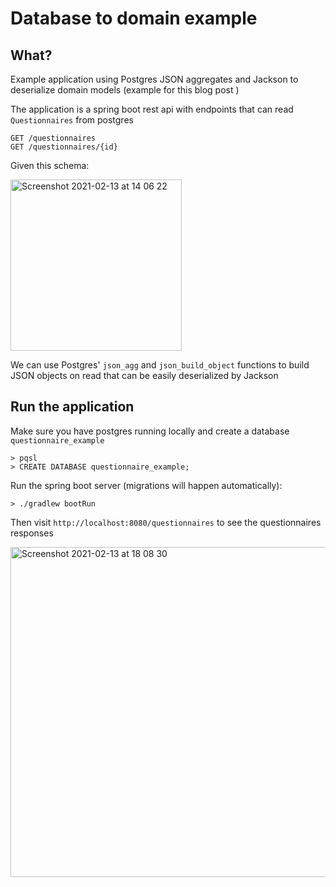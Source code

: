 # Database to domain example

## What?

Example application using Postgres JSON aggregates and Jackson to deserialize domain models (example for this blog post <post link>)

The application is a spring boot rest api with endpoints that can read `Questionnaires` from postgres

```
GET /questionnaires
GET /questionnaires/{id}
```

Given this schema:

<img width="274" alt="Screenshot 2021-02-13 at 14 06 22" src="https://user-images.githubusercontent.com/14013616/107857245-3b241d80-6e25-11eb-9791-a25c96b806cb.png">

We can use Postgres' `json_agg` and `json_build_object` functions to build JSON objects on read that can be easily deserialized by Jackson

## Run the application

Make sure you have postgres running locally and create a database `questionnaire_example`

```
> pqsl
> CREATE DATABASE questionnaire_example;
```

Run the spring boot server (migrations will happen automatically):

```
> ./gradlew bootRun
```


Then visit `http://localhost:8080/questionnaires` to see the questionnaires responses

<img width="528" alt="Screenshot 2021-02-13 at 18 08 30" src="https://user-images.githubusercontent.com/14013616/107857488-7e32c080-6e26-11eb-9b6a-4c163215ebbe.png">
